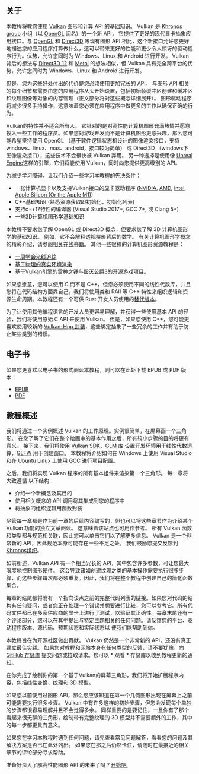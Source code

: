 ## 关于

本教程将教您使用 [Vulkan](https://www.khronos.org/vulkan/) 图形和计算 API 的基础知识。 Vulkan 是 [Khronos group](https://www.khronos.org/) 小组（以 [OpenGL](https://en.wikipedia.org/wiki/OpenGL) 闻名）的一个新 API， 
 它提供了更好的现代显卡抽象应用接口。与 [OpenGL](https://en.wikipedia.org/wiki/OpenGL) 和 [Direct3D](https://en.wikipedia.org/wiki/Direct3D) 等现有图形 API 相比，这个新接口允许您更好地描述您的应用程序打算做什么，这可以带来更好的性能和更少令人惊讶的驱动程序行为。优势，允许您同时为 Windows、Linux 和 Android 进行开发。 
Vulkan 背后的想法与 [Direct3D 12](https://en.wikipedia.org/wiki/Direct3D#Direct3D_12) 和 [Metal](https://en.wikipedia.org/wiki/Metal_(API)) 的想法相似，但 Vulkan 具有完全跨平台的优势，允许您同时为 Windows、Linux 和 Android 进行开发。

 

但是，您为这些好处付出的代价是您必须使用更加冗长的 API。 与图形 API 相关的每个细节都需要由您的应用程序从头开始设置，包括初始帧缓冲区创建和缓冲区和纹理图像等对象的内存管理（正文部分将对这些概念详细展开）。 图形驱动程序将减少很多手持操作，这意味着您必须在应用程序中做更多的工作以确保正确的行为。

Vulkan的特性并不适合所有人。 它针对的是对高性能计算机图形充满热情并愿意投入一些工作的程序员。如果您对游戏开发而不是计算机图形更感兴趣，那么您可能希望坚持使用 OpenGL （基于软件逻辑状态机设计的图像渲染接口，支持windows、linux、max、android，接口较为简单） 或 Direct3D （windows下图像渲染接口），这些技术不会很快被 Vulkan 弃用。 另一种选择是使用像 [Unreal Engine](https://en.wikipedia.org/wiki/Unreal_Engine#Unreal_Engine_4)这样的引擎，它们将能使用 Vulkan，同时向您提供更高级别的 API。

为减少学习障碍，让我们介绍一些学习本教程的先决条件：

* 一张计算机显卡以及支持Vulkan接口的显卡驱动程序 ([NVIDIA](https://developer.nvidia.com/vulkan-driver), [AMD](http://www.amd.com/en-us/innovations/software-technologies/technologies-gaming/vulkan), [Intel](https://software.intel.com/en-us/blogs/2016/03/14/new-intel-vulkan-beta-1540204404-graphics-driver-for-windows-78110-1540), [Apple Silicon (Or the Apple M1)](https://www.phoronix.com/scan.php?page=news_item&px=Apple-Silicon-Vulkan-MoltenVK))
* C++基础知识 (熟悉资源获取即初始化，初始化列表)
* 支持c++17特性的编译器 (Visual Studio 2017+, GCC 7+, 或 Clang 5+)
* 一些3D计算机图形学基础知识

本教程不要求您了解 OpenGL 或 Direct3D 概念，但要求您了解 3D 计算机图形学的基础知识。 例如，它不会解释透视投影背后的数学。 有关计算机图形学概念的精彩介绍，请参阅[相关在线书籍](https://paroj.github.io/gltut/)。 其他一些很棒的计算机图形资源教程是：
* [一周学会光线追踪](https://github.com/RayTracing/raytracing.github.io)
* [基于物理的真实环境渲染](http://www.pbr-book.org/)
* 基于Vulkan引擎的[雷神之锤](https://github.com/Novum/vkQuake)与[毁灭公爵3](https://github.com/DustinHLand/vkDOOM3)的开源游戏项目。

如果您愿意，您可以使用 C 而不是 C++，但您必须使用不同的线性代数库，并且您将在代码结构方面靠自己。我们将使用类和 RAII 等 C++ 特性来组织逻辑和资源生命周期。本教程还有一个可供 Rust 开发人员使用的[替代版本](https://github.com/bwasty/vulkan-tutorial-rs)。

为了让使用其他编程语言的开发人员更容易理解，并获得一些使用基本 API 的经验，我们将使用原始 C API 来使用 Vulkan。 但是，如果您使用 C++，您可能更喜欢使用较新的 [Vulkan-Hpp 封装](https://github.com/KhronosGroup/Vulkan-Hpp)，这些绑定抽象了一些冗余的工作并有助于防止某些类别的错误。

## 电子书

如果您更喜欢以电子书的形式阅读本教程，则可以在此处下载 EPUB 或 PDF 版本： 

* [EPUB](https://raw.githubusercontent.com/Overv/VulkanTutorial/master/ebook/Vulkan%20Tutorial%20ch.epub)
* [PDF](https://raw.githubusercontent.com/Overv/VulkanTutorial/master/ebook/Vulkan%20Tutorial%20ch.pdf)

## 教程概述

我们将通过一个实例概述 Vulkan 的工作原理。实例很简单，在屏幕画一个三角形。 在您了解了它们在整个绘画中的基本作用之后，所有较小步骤的目的将更有意义。 接下来，我们将使用 [Vulkan SDK](https://lunarg.com/vulkan-sdk/)、[GLM 库](http://glm.g-truc.net/) 设置开发环境用于线性代数运算，[GLFW](http://www.glfw.org/) 用于创建窗口。 本教程将介绍如何在 Windows 上使用 Visual Studio 和在 Ubuntu Linux 上使用 GCC 进行项目配置。 

之后，我们将实现 Vulkan 程序的所有基本组件来渲染第一个三角形。 每一章将大致遵循
以下结构： 
* 介绍一个新概念及其目的
* 使用相关概念的 API 调用将其集成到您的程序中
* 将抽象的组织逻辑用函数封装

尽管每一章都是作为前一章的后续内容编写的，但也可以将这些章节作为介绍某个 Vulkan 功能的独立文章阅读。 这意味着该站点也可用作参考。 所有 Vulkan 函数和类型都与规范相关联，因此您可以单击它们以了解更多信息。 Vulkan 是一个非常新的 API，因此规范本身可能存在一些不足之处。 我们鼓励您提交反馈到[Khronos组织](https://github.com/KhronosGroup/Vulkan-Docs)。 

如前所述，Vulkan API 有一个相当冗长的 API，其中包含许多参数，可让您最大限度地控制图形硬件。 这会导致诸如创建纹理之类的基本操作需要执行很多步骤，而这些步骤每次都必须重复。因此，我们将在整个教程中创建自己的简化函数集合。 

每章的结尾都将附有一个指向该点之前的完整代码列表的链接。如果您对代码的结构有任何疑问，或者您正在处理一个错误并想要进行比较，您可以参考它。所有代码文件都已在多家供应商的显卡上进行了测试，以验证其正确性。每章末尾还有一个评论部分，您可以在其中提出与特定主题相关的任何问题。请反馈您的平台、驱动程序版本、源代码、预期状态和实际状态以
便我们能帮助到你。 

本教程旨在为开源社区做出贡献。 Vulkan 仍然是一个非常新的 API，还没有真正建立最佳实践。 如果您对教程和网站本身有任何类型的反馈，请不要犹豫，向 [GitHub 存储库](https://github.com/Overv/VulkanTutorial) 提交问题或拉取请求。您可以 * 观看 * 存储库以收到教程更新的通知。 

在你完成了绘制你的第一个基于Vulkan的屏幕三角形，我们将开始扩展程序内容，包括线性变换、纹理和 3D 模型。 

如果您以前使用过图形 API，那么您应该知道在第一个几何图形出现在屏幕上之前可能需要执行很多步骤。 Vulkan 中有许多这样的初始步骤，但您会发现每个单独的步骤都很容易理解并且不会觉得多余。 同样重要的是要记住，一旦你有了那个看起来很无聊的三角形，绘制带有完整纹理的 3D 模型并不需要额外的工作，其中的每一步都更具有意义。

如果您在学习本教程时遇到任何问题，请先查看常见问题解答，看看您的问题及其解决方案是否已在此处列出。 如果您在那之后仍然卡住，请随时在最接近的相关章节的评论部分寻求帮助。

准备好深入了解高性能图形 API 的未来了吗？[开始吧!](!ch/Overview)
